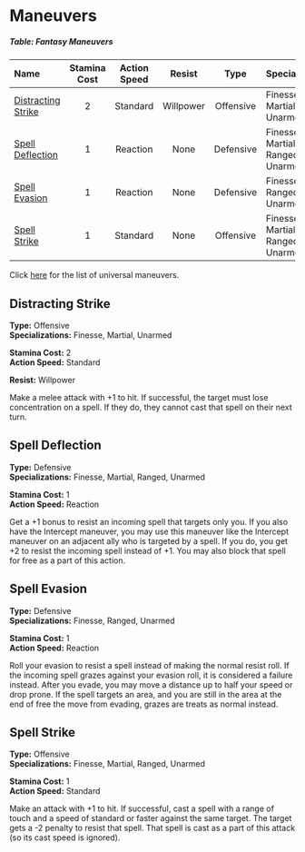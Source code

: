 # Maneuvers

##### Table: Fantasy Maneuvers
| Name | Stamina<br/>Cost | Action<br/>Speed | Resist | Type | Specializations |
|:-|:-:|:-:|:-:|:-:|:-|
| [Distracting Strike](#distracting-strike) | 2 | Standard | Willpower | Offensive | Finesse, Martial, Unarmed |
| [Spell Deflection](#spell-deflection) | 1 | Reaction | None | Defensive | Finesse, Martial, Ranged, Unarmed |
| [Spell Evasion](#spell-evasion) | 1 | Reaction | None | Defensive | Finesse, Ranged, Unarmed |
| [Spell Strike](#spell-strike) | 1 | Standard | None | Offensive | Finesse, Martial, Ranged, Unarmed |

Click [here](/Basic/Maneuvers.md) for the list of universal maneuvers.

## Distracting Strike

**Type:** Offensive  
**Specializations:** Finesse, Martial, Unarmed

**Stamina Cost:** 2  
**Action Speed:** Standard

**Resist:** Willpower

Make a melee attack with +1 to hit. If successful, the target must lose concentration on a spell. If they do, they cannot cast that spell on their next turn.

## Spell Deflection

**Type:** Defensive  
**Specializations:** Finesse, Martial, Ranged, Unarmed

**Stamina Cost:** 1  
**Action Speed:** Reaction

Get a +1 bonus to resist an incoming spell that targets only you. If you also have the Intercept maneuver, you may use this maneuver like the Intercept maneuver on an adjacent ally who is targeted by a spell. If you do, you get +2 to resist the incoming spell instead of +1. You may also block that spell for free as a part of this action.

## Spell Evasion

**Type:** Defensive  
**Specializations:** Finesse, Ranged, Unarmed

**Stamina Cost:** 1  
**Action Speed:** Reaction

Roll your evasion to resist a spell instead of making the normal resist roll. If the incoming spell grazes against your evasion roll, it is considered a failure instead. After you evade, you may move a distance up to half your speed or drop prone. If the spell targets an area, and you are still in the area at the end of free the move from evading, grazes are treats as normal instead.

## Spell Strike

**Type:** Offensive  
**Specializations:** Finesse, Martial, Ranged, Unarmed

**Stamina Cost:** 1  
**Action Speed:** Standard

Make an attack with +1 to hit. If successful, cast a spell with a range of touch and a speed of standard or faster against the same target. The target gets a -2 penalty to resist that spell. That spell is cast as a part of this attack (so its cast speed is ignored).